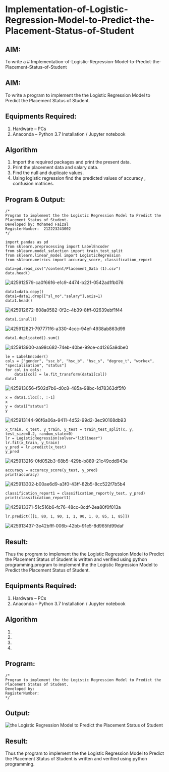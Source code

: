 # Implementation-of-Logistic-Regression-Model-to-Predict-the-Placement-Status-of-Student

## AIM:
To write a # Implementation-of-Logistic-Regression-Model-to-Predict-the-Placement-Status-of-Student

## AIM:
To write a program to implement the the Logistic Regression Model to Predict the Placement Status of Student.

## Equipments Required:
1. Hardware – PCs
2. Anaconda – Python 3.7 Installation / Jupyter notebook

## Algorithm
1. Import the required packages and print the present data.
2. Print the placement data and salary data.
3. Find the null and duplicate values.
4. Using logistic regression find the predicted values of accuracy , confusion matrices.

## Program & Output:
```
/*
Program to implement the the Logistic Regression Model to Predict the Placement Status of Student.
Developed by: Mohamed Faizal
RegisterNumber:  212223243002
*/
```
~~~
import pandas as pd
from sklearn.preprocessing import LabelEncoder
from sklearn.model_selection import train_test_split
from sklearn.linear_model import LogisticRegression
from sklearn.metrics import accuracy_score, classification_report

data=pd.read_csv("/content/Placement_Data (1).csv") 
data.head()
~~~
![425912579-ca0f6616-e1c9-4474-b221-0542ad1fb076](https://github.com/user-attachments/assets/a346410d-aeec-49ac-aeed-d4bef2d58d1f)

~~~
data1=data.copy() 
data1=data1.drop(["sl_no","salary"],axis=1)
data1.head()
~~~
![425912672-808a0582-0f2c-4b39-8fff-02639ebf1f44](https://github.com/user-attachments/assets/7b45405a-b62f-4c9a-abdb-e1bfb91a2f08)
~~~
data1.isnull()
~~~
![425912821-797771f6-a330-4ccc-94ef-4938ab863d99](https://github.com/user-attachments/assets/9b8451a5-d31d-4e56-b62e-46efb65d79ea)
~~~
data1.duplicated().sum()
~~~
![425913900-aa98c682-74eb-40be-99ce-cd1265a9dbe0](https://github.com/user-attachments/assets/30e31b3d-be9a-4108-a17b-b2f14f879ede)
~~~
le = LabelEncoder()
cols = ["gender", "ssc_b", "hsc_b", "hsc_s", "degree_t", "workex", "specialisation", "status"]
for col in cols:
    data1[col] = le.fit_transform(data1[col])
data1
~~~
![425913056-f502d7b6-d0c8-485a-98bc-1d78363df5f0](https://github.com/user-attachments/assets/f3642867-dad5-4c3a-ac62-095e94562b58)
~~~
x = data1.iloc[:, :-1]
x
y = data1["status"]
y
~~~
![425913144-96f6a06a-9411-4d52-99d2-3ec90168db93](https://github.com/user-attachments/assets/d687a1f2-6f73-48e5-b06e-d8abe5037ed9)
~~~
x_train, x_test, y_train, y_test = train_test_split(x, y, test_size=0.2, random_state=0)
lr = LogisticRegression(solver="liblinear")
lr.fit(x_train, y_train)
y_pred = lr.predict(x_test)
y_pred
~~~
![425913216-0fd052b3-68b5-429b-b889-21c49cdd943e](https://github.com/user-attachments/assets/8f99249a-7940-4d0b-a85c-477cf8504063)
~~~
accuracy = accuracy_score(y_test, y_pred)
print(accuracy)
~~~
![425913302-b00ae6d9-a3f0-43ff-82b5-8cc522f7b5b4](https://github.com/user-attachments/assets/45e7d2d5-1f15-47ce-9f86-576dab8adfb3)
~~~
classification_report1 = classification_report(y_test, y_pred)
print(classification_report1)
~~~
![425913371-51c516b6-fc76-48cc-8cdf-2ea80f0f013a](https://github.com/user-attachments/assets/2c2b98fa-bbd3-4439-823a-532a26610e89)
~~~
lr.predict([[1, 80, 1, 90, 1, 1, 90, 1, 0, 85, 1, 85]])
~~~
![425913437-3e42bfff-006b-42bb-91e5-8d965fd99daf](https://github.com/user-attachments/assets/fd562591-a3b3-41cc-9bd7-1fc086399fcd)



## Result:
Thus the program to implement the the Logistic Regression Model to Predict the Placement Status of Student is written and verified using python programming.program to implement the the Logistic Regression Model to Predict the Placement Status of Student.

## Equipments Required:
1. Hardware – PCs
2. Anaconda – Python 3.7 Installation / Jupyter notebook

## Algorithm
1. 
2. 
3. 
4. 

## Program:
```
/*
Program to implement the the Logistic Regression Model to Predict the Placement Status of Student.
Developed by: 
RegisterNumber:  
*/
```

## Output:
![the Logistic Regression Model to Predict the Placement Status of Student](sam.png)


## Result:
Thus the program to implement the the Logistic Regression Model to Predict the Placement Status of Student is written and verified using python programming.
